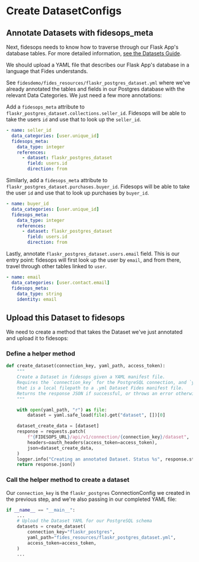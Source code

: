 # Create DatasetConfigs

## Annotate Datasets with fidesops_meta

Next, fidesops needs to know how to traverse through our Flask App's database tables. For more detailed information, [see the Datasets Guide](../guides/datasets.md).

We should upload a YAML file that describes our Flask App's database in a language that Fides understands.

See `fidesdemo/fides_resources/flaskr_postgres_dataset.yml` where we've already annotated the tables and fields in our Postgres
database with the relevant Data Categories.  We just need a few more annotations:

Add a `fidesops_meta` attribute to `flaskr_postgres_dataset.collections.seller_id`.  Fidesops will be able to take the users `id`
and use that to look up the `seller_id`.

```yaml
- name: seller_id 
  data_categories: [user.unique_id]
  fidesops_meta:
    data_type: integer
    references:
      - dataset: flaskr_postgres_dataset
        field: users.id
        direction: from
```

Similarly, add a `fidesops_meta` attribute to `flaskr_postgres_dataset.purchases.buyer_id`. Fidesops will be able
to take the user `id` and use that to look up purchases by `buyer_id`.

```yaml
- name: buyer_id
  data_categories: [user.unique_id]
  fidesops_meta:
    data_type: integer
    references:
      - dataset: flaskr_postgres_dataset
        field: users.id
        direction: from
```

Lastly, annotate `flaskr_postgres_dataset.users.email` field. This is our entry point: fidesops will first look up
the user by `email`, and from there, travel through other tables linked to `user`.

```yaml
- name: email
  data_categories: [user.contact.email]
  fidesops_meta:
    data_type: string
    identity: email
```

## Upload this Dataset to fidesops

We need to create a method that takes the Dataset we've just annotated and upload it to fidesops:

### Define a helper method

```python
def create_dataset(connection_key, yaml_path, access_token):
    """
    Create a Dataset in fidesops given a YAML manifest file.
    Requires the `connection_key` for the PostgreSQL connection, and `yaml_path`
    that is a local filepath to a .yml Dataset Fides manifest file.
    Returns the response JSON if successful, or throws an error otherwise.
    """

    with open(yaml_path, "r") as file:
        dataset = yaml.safe_load(file).get("dataset", [])[0]

    dataset_create_data = [dataset]
    response = requests.patch(
        f"{FIDESOPS_URL}/api/v1/connection/{connection_key}/dataset",
        headers=oauth_headers(access_token=access_token),
        json=dataset_create_data,
    )
    logger.info("Creating an annotated Dataset. Status %s", response.status_code)
    return response.json()
```

### Call the helper method to create a dataset

Our `connection_key` is the `flaskr_postgres` ConnectionConfig we created in the previous step,
and we're also passing in our completed YAML file:

```python
if __name__ == "__main__":
    ...
    # Upload the Dataset YAML for our PostgreSQL schema
    datasets = create_dataset(
        connection_key="flaskr_postgres",
        yaml_path="fides_resources/flaskr_postgres_dataset.yml",
        access_token=access_token,
    )
    ...
```
